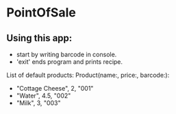 # PointOfSale
## Using this app:
- start by writing barcode in console.
- 'exit' ends program and prints recipe.

List of default products:
Product(name:, price:, barcode:):
- "Cottage Cheese", 2, "001"
- "Water", 4.5, "002"
- "Milk", 3, "003"
